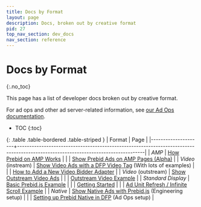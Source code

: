 ```yaml
---
title: Docs by Format
layout: page
description: Docs, broken out by creative format
pid: 27
top_nav_section: dev_docs
nav_section: reference
---
```


<div class="bs-docs-section" markdown="1">

# Docs by Format
{:.no_toc}

This page has a list of developer docs broken out by creative format.

For ad ops and other ad server-related information, see [our Ad Ops documentation]({{site.github.url}}/adops.html).

* TOC
{:toc}

{: .table .table-bordered .table-striped }
| Format              | Page                                                                                                                             |
|---------------------+----------------------------------------------------------------------------------------------------------------------------------|
| *AMP*               | [How Prebid on AMP Works]({{site.github.url}}/dev-docs/how-prebid-on-amp-works.html)                                             |
|                     | [Show Prebid Ads on AMP Pages (Alpha)]({{site.github.url}}/dev-docs/show-prebid-ads-on-amp-pages.html)                           |
| *Video* (instream)  | [Show Video Ads with a DFP Video Tag]({{site.github.url}}/dev-docs/show-video-with-a-dfp-video-tag.html) (With lots of examples) |
|                     | [How to Add a New Video Bidder Adapter]({{site.github.url}}/dev-docs/how-to-add-a-new-video-bidder-adaptor.html)                 |
| *Video* (outstream) | [Show Outstream Video Ads]({{site.github.url}}/dev-docs/show-outstream-video-ads.html)                                           |
|                     | [Outstream Video Example]({{site.github.url}}/dev-docs/examples/outstream-video-example.html)                                    |
| *Standard Display*  | [Basic Prebid.js Example]({{site.github.url}}/dev-docs/examples/basic-example.html)                                              |
|                     | [Getting Started]({{site.github.url}}/dev-docs/getting-started.html)                                                             |
|                     | [Ad Unit Refresh / Infinite Scroll Example]({{site.github.url}}/dev-docs/examples/adunit-refresh.html)                           |
| *Native*            | [Show Native Ads with Prebid.js]({{site.github.url}}/dev-docs/show-native-ads.html) (Engineering setup)                          |
|                     | [Setting up Prebid Native in DFP]({{site.github.url}}/adops/setting-up-prebid-native-in-dfp.html) (Ad Ops setup)                 |

</div>
